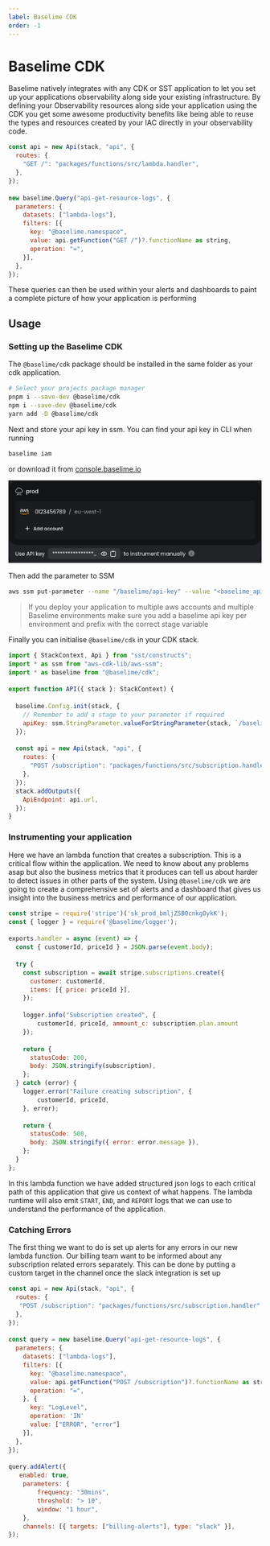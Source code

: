 ```yaml
---
label: Baselime CDK
order: -1
---
```


# Baselime CDK

Baselime natively integrates with any CDK or SST application to let you set up your applications observability along side your existing infrastructure. By defining your Observability resources along side your application using the CDK you get some awesome productivity benefits like being able to reuse the types and resources created by your IAC directly in your observability code.

```javascript
const api = new Api(stack, "api", {
  routes: {
    "GET /": "packages/functions/src/lambda.handler",
  },
});

new baselime.Query("api-get-resource-logs", {
  parameters: {
    datasets: ["lambda-logs"],
    filters: [{
      key: "@baselime.namespace",
      value: api.getFunction("GET /")?.functionName as string,
      operation: "=",
    }],
  },
});
```

These queries can then be used within your alerts and dashboards to paint a complete picture of how your application is performing

## Usage

### Setting up the Baselime CDK

The `@baselime/cdk` package should be installed in the same folder as your cdk application.

```bash
# Select your projects package manager
pnpm i --save-dev @baselime/cdk
npm i --save-dev @baselime/cdk
yarn add -D @baselime/cdk
```

Next and store your api key in ssm. You can find your api key in CLI when running

```bash
baselime iam
```

or download it from [console.baselime.io](https://console.baselime.io/)

![Get your API Key from the Console](../assets/images/illustrations/api-key.png)

Then add the parameter to SSM

```bash
aws ssm put-parameter --name "/baselime/api-key" --value "<baselime_api_key>" --type "String"
```

> If you deploy your application to multiple aws accounts and multiple Baselime environments make sure you add a baselime api key per environment and prefix with the correct stage variable


Finally you can initialise `@baselime/cdk` in your CDK stack.


```javascript
import { StackContext, Api } from "sst/constructs";
import * as ssm from "aws-cdk-lib/aws-ssm";
import * as baselime from "@baselime/cdk";

export function API({ stack }: StackContext) {

  baselime.Config.init(stack, {
    // Remember to add a stage to your parameter if required
    apiKey: ssm.StringParameter.valueForStringParameter(stack, `/baselime/api-key`);,
  });

  const api = new Api(stack, "api", {
    routes: {
      "POST /subscription": "packages/functions/src/subscription.handler",
    },
  });
  stack.addOutputs({
    ApiEndpoint: api.url,
  });
}
```

### Instrumenting your application

Here we have an lambda function that creates a subscription. This is a critical flow within the application. We need to know about any problems asap but also the business metrics that it produces can tell us about harder to detect issues in other parts of the system. Using `@baselime/cdk` we are going to create a comprehensive set of alerts and a dashboard that gives us insight into the business metrics and performance of our application.

```javascript
const stripe = require('stripe')('sk_prod_bmljZSB0cnkgOykK');
const { logger } = require('@baselime/logger');

exports.handler = async (event) => {
  const { customerId, priceId } = JSON.parse(event.body);

  try {
    const subscription = await stripe.subscriptions.create({
      customer: customerId,
      items: [{ price: priceId }],
    });

    logger.info("Subscription created", {
        customerId, priceId, ammount_c: subscription.plan.amount
    });

    return {
      statusCode: 200,
      body: JSON.stringify(subscription),
    };
  } catch (error) {
    logger.error("Failure creating subscription", {
        customerId, priceId,
    }, error);

    return {
      statusCode: 500,
      body: JSON.stringify({ error: error.message }),
    };
  }
};
```

In this lambda function we have added structured json logs to each critical path of this application that give us context of what happens. The lambda runtime will also emit `START`, `END`, and `REPORT` logs that we can use to understand the performance of the application.
  
### Catching Errors

The first thing we want to do is set up alerts for any errors in our new lambda function. Our billing team want to be informed about any subscription related errors separately. This can be done by putting a custom target in the channel once the slack integration is set up

```javascript
const api = new Api(stack, "api", {
  routes: {
   "POST /subscription": "packages/functions/src/subscription.handler",
  },
});

const query = new baselime.Query("api-get-resource-logs", {
  parameters: {
    datasets: ["lambda-logs"],
    filters: [{
      key: "@baselime.namespace",
      value: api.getFunction("POST /subscription")?.functionName as string,
      operation: "=",
    }, {
      key: "LogLevel",
      operation: 'IN'
      value: ["ERROR", "error"]
    }],
  },
});

query.addAlert({
   enabled: true,
    parameters: {
        frequency: "30mins",
        threshold: "> 10",
        window: "1 hour",
    },
    channels: [{ targets: ["billing-alerts"], type: "slack" }],
});
```
